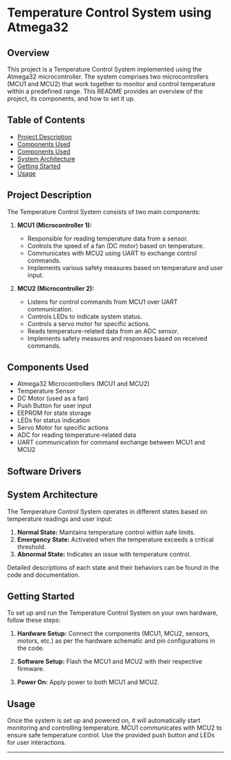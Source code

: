# Temperature Control System using Atmega32

## Overview

This project is a Temperature Control System implemented using the Atmega32 microcontroller. The system comprises two microcontrollers (MCU1 and MCU2) that work together to monitor and control temperature within a predefined range. This README provides an overview of the project, its components, and how to set it up.

## Table of Contents

- [Project Description](#project-description)
- [Components Used](#components-used)
- [Components Used](#components-used)
- [System Architecture](#system-architecture)
- [Getting Started](#getting-started)
- [Usage](#usage)


## Project Description

The Temperature Control System consists of two main components:

1. **MCU1 (Microcontroller 1):**
   - Responsible for reading temperature data from a sensor.
   - Controls the speed of a fan (DC motor) based on temperature.
   - Communicates with MCU2 using UART to exchange control commands.
   - Implements various safety measures based on temperature and user input.

2. **MCU2 (Microcontroller 2):**
   - Listens for control commands from MCU1 over UART communication.
   - Controls LEDs to indicate system status.
   - Controls a servo motor for specific actions.
   - Reads temperature-related data from an ADC sensor.
   - Implements safety measures and responses based on received commands.

## Components Used

- Atmega32 Microcontrollers (MCU1 and MCU2)
- Temperature Sensor
- DC Motor (used as a fan)
- Push Button for user input
- EEPROM for state storage
- LEDs for status indication
- Servo Motor for specific actions
- ADC for reading temperature-related data
- UART communication for command exchange between MCU1 and MCU2


## Software Drivers

## System Architecture

The Temperature Control System operates in different states based on temperature readings and user input:

1. **Normal State:** Maintains temperature control within safe limits.
2. **Emergency State:** Activated when the temperature exceeds a critical threshold.
3. **Abnormal State:** Indicates an issue with temperature control.

Detailed descriptions of each state and their behaviors can be found in the code and documentation.

## Getting Started

To set up and run the Temperature Control System on your own hardware, follow these steps:

1. **Hardware Setup:** Connect the components (MCU1, MCU2, sensors, motors, etc.) as per the hardware schematic and pin configurations in the code.

2. **Software Setup:** Flash the MCU1 and MCU2 with their respective firmware.

3. **Power On:** Apply power to both MCU1 and MCU2.

## Usage

Once the system is set up and powered on, it will automatically start monitoring and controlling temperature. MCU1 communicates with MCU2 to ensure safe temperature control. Use the provided push button and LEDs for user interactions.



---

